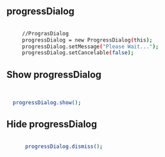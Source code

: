## progressDialog 



   ```bash

        //PrograsDialog
        progressDialog = new ProgressDialog(this);
        progressDialog.setMessage("Please Wait...");
        progressDialog.setCancelable(false);

   ```

  ## Show progressDialog 



   ```bash


     progressDialog.show();


   ```

   ## Hide progressDialog 



   ```bash

         progressDialog.dismiss();

   ```
